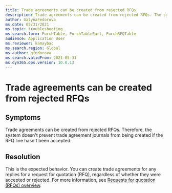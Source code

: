```yaml
---
title: Trade agreements can be created from rejected RFQs
description: Trade agreements can be created from rejected RFQs. The system doesn't prevent trade agreement journals from being created if the RFQ line hasn't been accepted
author: GalynaFedorova
ms.date: 05/31/2021
ms.topic: troubleshooting
ms.search.form: PurchTable, PurchTablePart, PurchRFQTable
audience: Application User
ms.reviewer: kamaybac
ms.search.region: Global
ms.author: gfedorova
ms.search.validFrom: 2021-05-31
ms.dyn365.ops.version: 10.0.13
---
```


# Trade agreements can be created from rejected RFQs

## Symptoms

Trade agreements can be created from rejected RFQs. Therefore, the system doesn't prevent trade agreement journals from being created if the RFQ line hasn't been accepted.

## Resolution

This is the expected behavior. You can create trade agreements for any replies for a request for quotation (RFQ), regardless of whether they were accepted or rejected. For more information, see [Requests for quotation (RFQs) overview](/dynamics365/supply-chain/procurement/request-quotations).
